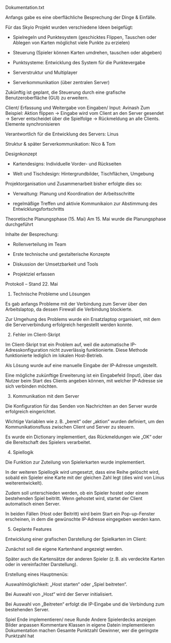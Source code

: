 Dokumentation.txt

Anfangs gabe es eine oberflächliche Besprechung der Dinge & Einfälle.

Für das Skyio Projekt wurden verschiedene Ideen beigefügt: 

- Spielregeln und Punktesystem (geschicktes Flippen, Tauschen oder Ablegen von Karten möglichst viele Punkte zu erzielen)

- Steuerung (Spieler können Karten umdrehen, tauschen oder abgeben)

- Punktsysteme: Entwicklung des System für die Punktevergabe 

- Serverstruktur und Multiplayer 

- Serverkommunikation (über zentralen Server)



Zukünftig ist geplant, die Steuerung durch eine grafische Benutzeroberfläche (GUI) zu erweitern. 



Client/ Erfassung und Weitergabe von Eingaben/ Input: Avinash
Zum Beispiel: Aktion flippen → Eingabe wird vom Client an den Server gesendet → Server entscheidet über die Spielfolge → Rückmeldung an alle Clients.
Elemente synchronisieren

Verantwortlich für die Entwicklung des Servers: Linus

Struktur & später Serverkommunikation: Nico & Tom



Designkonzept

- Kartendesigns: Individuelle Vorder- und Rückseiten

- Welt und Tischdesign: Hintergrundbilder, Tischflächen, Umgebung



Projektorganisation und Zusammenarbeit
bisher erfolgte dies so:

- Verwaltung: Planung und Koordination der Arbeitsschritte

- regelmäßige Treffen und aktivie Kommunikaion zur Abstimmung des Entwicklungsfortschritts




Theoretische Planungsphase (15. Mai)
Am 15. Mai wurde die Planungsphase durchgeführt

Inhalte der Besprechung:

- Rollenverteilung im Team

- Erste technische und gestalterische Konzepte

- Diskussion der Umsetzbarkeit und Tools

- Projektziel erfassen




Protokoll – Stand 22. Mai

1. Technische Probleme und Lösungen

Es gab anfangs Probleme mit der Verbindung zum Server über den Arbeitslaptop, da dessen Firewall die Verbindung blockierte.

Zur Umgehung des Problems wurde ein Ersatzlaptop organisiert, mit dem die Serververbindung erfolgreich hergestellt werden konnte.

2. Fehler im Client-Skript

Im Client-Skript trat ein Problem auf, weil die automatische IP-Adresskonfiguration nicht zuverlässig funktionierte. Diese Methode funktionierte lediglich im lokalen Host-Betrieb.

Als Lösung wurde auf eine manuelle Eingabe der IP-Adresse umgestellt.

Eine mögliche zukünftige Erweiterung ist ein Eingabefeld (Input), über das Nutzer beim Start des Clients angeben können, mit welcher IP-Adresse sie sich verbinden möchten.

3. Kommunikation mit dem Server

Die Konfiguration für das Senden von Nachrichten an den Server wurde erfolgreich eingerichtet.

Wichtige Variablen wie z. B. „bereit“ oder „aktion“ wurden definiert, um den Kommunikationsfluss zwischen Client und Server zu steuern.

Es wurde ein Dictionary implementiert, das Rückmeldungen wie „OK“ oder die Bereitschaft des Spielers verarbeitet.

4. Spiellogik

Die Funktion zur Zuteilung von Spielerkarten wurde implementiert.

In der weiteren Spiellogik wird umgesetzt, dass eine Reihe gelöscht wird, sobald ein Spieler eine Karte mit der gleichen Zahl legt (dies wird von Linus weiterentwickelt).

Zudem soll unterschieden werden, ob ein Spieler hostet oder einem bestehenden Spiel beitritt. Wenn gehostet wird, startet der Client automatisch einen Server.

In beiden Fällen (Host oder Beitritt) wird beim Start ein Pop-up-Fenster erscheinen, in dem die gewünschte IP-Adresse eingegeben werden kann.

5. Geplante Features

Entwicklung einer grafischen Darstellung der Spielkarten im Client:

Zunächst soll die eigene Kartenhand angezeigt werden.

Später auch die Kartensätze der anderen Spieler (z. B. als verdeckte Karten oder in vereinfachter Darstellung).


Erstellung eines Hauptmenüs:

Auswahlmöglichkeit: „Host starten“ oder „Spiel beitreten“.

Bei Auswahl von „Host“ wird der Server initialisiert.

Bei Auswahl von „Beitreten“ erfolgt die IP-Eingabe und die Verbindung zum bestehenden Server.


Spiel Ende implementieren/ neue Runde
Andere Spielerdecks anzeigen
Bilder anpassen
Kommentare
Klassen in eigene Datein implementieren
Dokumentation machen
Gesamte Punktzahl
Gewinner, wer die geringste Punktzahl hat

